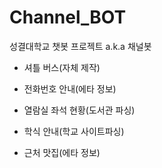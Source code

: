 # Channel_BOT
성결대학교 챗봇 프로젝트 a.k.a 채널봇

- 셔틀 버스(자체 제작)

- 전화번호 안내(에타 정보)

- 열람실 좌석 현황(도서관 파싱)

- 학식 안내(학교 사이트파싱)

- 근처 맛집(에타 정보)
